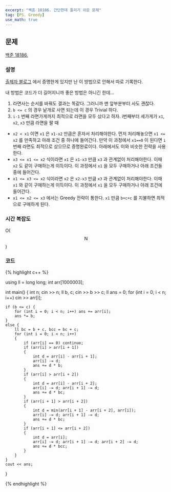 ```yaml
---
excerpt: "백준 18186. 간단한데 틀리기 쉬운 문제"
tag: [PS. Greedy]
use_math: true
---
```


## 문제

[백준 18186. ](https://www.acmicpc.net/problem/18186)



### 설명

[출제자 블로그](https://youngyojun.github.io/contest/review/2020/02/15/iamcoder-2019-yearend-contest/) 에서 증명한게 있지만 난 이 방법으로 안해서 따로 기록한다. 

내 방법은 코드가 더 길어지니까 좋은 방법은 아니긴 한데...


1. 라면사는 순서를 바꿔도 결과는 똑같다. 그러니까 맨 앞부분부터 사도 괜찮다. 
2. ```b <= c``` 의 경우 낱개로 사면 되는데 이 경우 Trivial 하다.
3. ```i-1``` 번째 라면가게까지 최적으로 라면을 모두 샀다고 하자. i번째부터 세가게가 ```x1```, ```x2```, ```x3``` 만큼 라면을 팔 때
  + ```x2 < x1``` 이면 ```x1``` 은 ```x1-x2``` 만큼은 혼자서 처리해야한다. 먼저 처리해놓으면 ```x1 <= x2``` 를 만족하고 아래 조건 중 하나에 들어간다. 만약 이 과정에서 ```x1==0``` 이 된다면 ```i``` 번째 라면도 최적으로 샀으므로 증명완료이다. 아래에서도 이와 비슷한 전략을 사용한다.
  + ```x3 <= x1 <= x2``` 식이라면 ```x1``` 은 ```x1-x3``` 만큼 ```x3``` 과 관계없이 처리해야한다. 이때 ```x2``` 도 같이 구매하는게 이득이다. 이 과정에서 ```x1``` 을 모두 구매하거나 아래 조건들 중에 들어간다.
  + ```x1 <= x3 <= x2``` 식이라면 ```x2``` 은 ```x2-x3``` 만큼 ```x3``` 과 관계없이 처리해야한다. 이때 ```x1``` 와 같이 구매하는게 이득이다. 이 과정에서 ```x1``` 을 모두 구매하거나 아래 조건에 들어간다. 
  + ```x1 <= x2 <= x3``` 에서는 Greedy 전략이 통한다. ```x1``` 만큼 ```b+c+c``` 를 지불하면 최적으로 구매하게 된다.



### 시간 복잡도

O($$\mathrm{N} $$)



### 코드

{% highlight c++ %}

using ll = long long;
int arr[1000003];

int main()
{
	int n; cin >> n; 
	ll b, c; cin >> b >> c;
	ll ans = 0;
	for (int i = 0; i < n; i++) cin >> arr[i];

	if (b <= c) {
		for (int i = 0; i < n; i++) ans += arr[i];
		ans *= b;
	}
	else {
		ll bc = b + c, bcc = bc + c;
		for (int i = 0; i < n; i++)
		{
			if (arr[i] == 0) continue;
			if (arr[i] > arr[i + 1])
			{
				int d = arr[i] - arr[i + 1];
				arr[i] -= d;
				ans += d * b;
			}
			if (arr[i] > arr[i + 2])
			{
				int d = arr[i] - arr[i + 2];
				arr[i] -= d; arr[i + 1] -= d;
				ans += d * bc;
			}
			if (arr[i + 1] > arr[i + 2])
			{
				int d = min(arr[i + 1] - arr[i + 2], arr[i]);
				arr[i] -= d; arr[i + 1] -= d;
				ans += d * bc;
			}
			if (arr[i + 1] <= arr[i + 2])
			{
				int d = arr[i];
				arr[i] -= d; arr[i + 1] -= d; arr[i + 2] -= d;
				ans += d * bcc;
			}
		}
	}
	cout << ans;
}

{% endhighlight %}